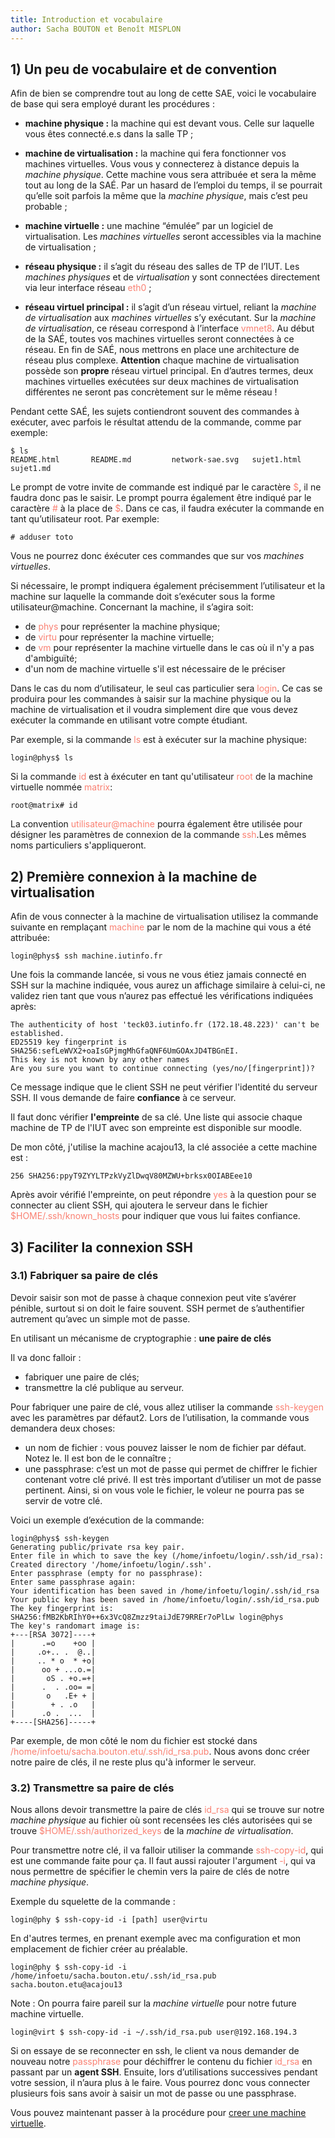 ```yaml
---
title: Introduction et vocabulaire
author: Sacha BOUTON et Benoît MISPLON
---
```


## 1) Un peu de vocabulaire et de convention

Afin de bien se comprendre tout au long de cette SAE, voici le vocabulaire de base qui sera employé durant les procédures :

- **machine physique :**  la machine qui est devant vous. Celle sur laquelle vous êtes connecté.e.s dans la salle TP ;

- **machine de virtualisation :** la machine qui fera fonctionner vos machines virtuelles. Vous vous y connecterez à distance depuis la *machine physique*. Cette machine vous sera attribuée et sera la même tout au long de la SAÉ. Par un hasard de l’emploi du temps, il se pourrait qu’elle soit parfois la même que la *machine physique*, mais c’est peu probable ;

- **machine virtuelle :** une machine “émulée” par un logiciel de virtualisation. Les *machines virtuelles* seront accessibles via la machine de virtualisation ;

- **réseau physique :** il s’agit du réseau des salles de TP de l’IUT. Les *machines physiques* et de *virtualisation* y sont connectées directement via leur interface réseau <span style="color:salmon">eth0</span> ;

- **réseau virtuel principal :** il s’agit d’un réseau virtuel, reliant la *machine de virtualisation* aux *machines virtuelles* s’y exécutant. Sur la *machine de virtualisation*, ce réseau correspond à l’interface <span style="color:salmon">vmnet8</span>. Au début de la SAÉ, toutes vos machines virtuelles seront connectées à ce réseau. En fin de SAÉ, nous mettrons en place une architecture de réseau plus complexe. **Attention** chaque machine de virtualisation possède son **propre** réseau virtuel principal. En d’autres termes, deux machines virtuelles exécutées sur deux machines de virtualisation différentes ne seront pas concrètement sur le même réseau !

Pendant cette SAÉ, les sujets contiendront souvent des commandes à exécuter, avec parfois le résultat attendu de la commande, comme par exemple:

```
$ ls
README.html       README.md         network-sae.svg   sujet1.html       sujet1.md
```
Le prompt de votre invite de commande est indiqué par le caractère <span style="color:salmon">\$</span>, il ne faudra donc pas le saisir. Le prompt pourra également être indiqué par le caractère <span style="color:salmon">#</span> à la place de <span style="color:salmon">$</span>. Dans ce cas, il faudra exécuter la commande en tant qu’utilisateur root. Par exemple:
```
# adduser toto
```
Vous ne pourrez donc éxécuter ces commandes que sur vos *machines virtuelles*.

Si nécessaire, le prompt indiquera également précisemment l’utilisateur et la machine sur laquelle la commande doit s’exécuter sous la forme utilisateur@machine. Concernant la machine, il s’agira soit:

-  de <span style="color:salmon">phys</span> pour représenter la machine physique;
-  de <span style="color:salmon">virtu</span> pour représenter la machine virtuelle;
-  de <span style="color:salmon">vm</span> pour représenter la machine virtuelle dans le cas où il n'y a pas d'ambiguïté;
-  d'un nom de machine virtuelle s'il est nécessaire de le préciser

Dans le cas du nom d’utilisateur, le seul cas particulier sera <span style="color:salmon">login</span>. Ce cas se produira pour les commandes à saisir sur la machine physique ou la machine de virtualisation et il voudra simplement dire que vous devez exécuter la commande en utilisant votre compte étudiant.

Par exemple, si la commande <span style="color:salmon">ls</span> est à exécuter sur la machine physique:
```
login@phys$ ls
```
Si la commande <span style="color:salmon">id</span> est à éxécuter en tant qu'utilisateur <span style="color:salmon">root</span> de la machine virtuelle nommée <span style="color:salmon">matrix</span>:
```
root@matrix# id
```
La convention <span style="color:salmon">utilisateur@machine</span> pourra également être utilisée pour désigner les paramètres de connexion de la commande <span style="color:salmon">ssh</span>.Les mêmes noms particuliers s'appliqueront.

## 2) Première connexion à la machine de virtualisation
Afin de vous connecter à la machine de virtualisation utilisez la commande suivante en remplaçant <span style="color:salmon">machine</span> par le nom de la machine qui vous a été attribuée:
```
login@phys$ ssh machine.iutinfo.fr
```
Une fois la commande lancée, si vous ne vous étiez jamais connecté en SSH sur la machine indiquée, vous aurez un affichage similaire à celui-ci, ne validez rien tant que vous n’aurez pas effectué les vérifications indiquées après:
```
The authenticity of host 'teck03.iutinfo.fr (172.18.48.223)' can't be established.
ED25519 key fingerprint is SHA256:sefLeWVX2+oaIsGPjmgMhGfaQNF6UmGOAxJD4TBGnEI.
This key is not known by any other names
Are you sure you want to continue connecting (yes/no/[fingerprint])?
```
Ce message indique que le client SSH ne peut vérifier l'identité du serveur SSH. Il vous demande de faire **confiance** à ce serveur.

Il faut donc vérifier **l'empreinte** de sa clé. Une liste qui associe chaque machine de TP de l'IUT avec son empreinte est disponible sur moodle.

De mon côté, j'utilise la machine acajou13, la clé associée a cette machine est :
```
256 SHA256:ppyT9ZYYLTPzkVyZlDwqV80MZWU+brksx0OIABEee10
```

Après avoir vérifié l'empreinte, on peut répondre <span style="color:salmon">yes</span> à la question pour se connecter au client SSH, qui ajoutera le serveur dans le fichier <span style="color:salmon">$HOME/.ssh/known_hosts</span> pour indiquer que vous lui faites confiance.

## 3) Faciliter la connexion SSH

### 3.1) Fabriquer sa paire de clés
Devoir saisir son mot de passe à chaque connexion peut vite s’avérer pénible, surtout si on doit le faire souvent. SSH permet de s’authentifier autrement qu’avec un simple mot de passe.

En utilisant un mécanisme de cryptographie : **une paire de clés**

Il va donc falloir :
- fabriquer une paire de clés;
- transmettre la clé publique au serveur.

Pour fabriquer une paire de clé, vous allez utiliser la commande <span style="color:salmon">ssh-keygen</span> avec les paramètres par défaut2. Lors de l’utilisation, la commande vous demandera deux choses:
- un nom de fichier : vous pouvez laisser le nom de fichier par défaut. Notez le. Il est bon de le connaître ;
- une passphrase: c’est un mot de passe qui permet de chiffrer le fichier contenant votre clé privé. Il est très important d’utiliser un mot de passe pertinent. Ainsi, si on vous vole le fichier, le voleur ne pourra pas se servir de votre clé.

Voici un exemple d’exécution de la commande:
```
login@phys$ ssh-keygen
Generating public/private rsa key pair.
Enter file in which to save the key (/home/infoetu/login/.ssh/id_rsa):
Created directory '/home/infoetu/login/.ssh'.
Enter passphrase (empty for no passphrase):
Enter same passphrase again:
Your identification has been saved in /home/infoetu/login/.ssh/id_rsa
Your public key has been saved in /home/infoetu/login/.ssh/id_rsa.pub
The key fingerprint is:
SHA256:fMB2KbRIhY0++6x3VcQ8Zmzz9taiJdE79RREr7oPlLw login@phys
The key's randomart image is:
+---[RSA 3072]----+
|      .=o    +oo |
|     .o+.. .  @..|
|     .. * o  * +o|
|      oo + ...o.=|
|       oS . +o.=+|
|      .  . .oo= =|
|       o   .E+ + |
|        + . .o   |
|      .o .  ...  |
+----[SHA256]-----+
```

Par exemple, de mon côté le nom du fichier est stocké dans <span style="color:salmon">/home/infoetu/sacha.bouton.etu/.ssh/id_rsa.pub</span>. Nous avons donc créer notre paire de clés, il ne reste plus qu'à informer le serveur.

### 3.2) Transmettre sa paire de clés
Nous allons devoir transmettre la paire de clés <span style="color:salmon">id_rsa</span> qui se trouve sur notre *machine physique* au fichier où sont recensées les clés autorisées qui se trouve <span style="color:salmon">$HOME/.ssh/authorized_keys</span> de la *machine de virtualisation*.

Pour transmettre notre clé, il va falloir utiliser la commande <span style="color:salmon">ssh-copy-id</span>, qui est une commande faite pour ça. Il faut aussi rajouter l'argument <span style="color:salmon">-i</span>, qui va nous permettre de spécifier le chemin vers la paire de clés de notre *machine physique*.

Exemple du squelette de la commande :
```
login@phy $ ssh-copy-id -i [path] user@virtu
```

En d'autres termes, en prenant exemple avec ma configuration et mon emplacement de fichier créer au préalable.
```
login@phy $ ssh-copy-id -i /home/infoetu/sacha.bouton.etu/.ssh/id_rsa.pub sacha.bouton.etu@acajou13
```

Note :
On pourra faire pareil sur la *machine virtuelle* pour notre future machine virtuelle.
```
login@virt $ ssh-copy-id -i ~/.ssh/id_rsa.pub user@192.168.194.3
```

Si on essaye de se reconnecter en ssh, le client va nous demander de nouveau notre <span style="color:salmon">passphrase</span> pour déchiffrer le contenu du fichier <span style="color:salmon">id_rsa</span> en passant par un **agent SSH**.
Ensuite, lors d’utilisations successives pendant votre session, il n’aura plus à le faire. Vous pourrez donc vous connecter plusieurs fois sans avoir à saisir un mot de passe ou une passphrase.

Vous pouvez maintenant passer à la procédure pour [creer une machine virtuelle](./creation_vm.md).